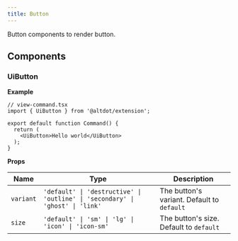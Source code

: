 ```yaml
---
title: Button
---
```


Button components to render button.

## Components

### UiButton

**Example**

```tsx
// view-command.tsx
import { UiButton } from '@altdot/extension';

export default function Command() {
  return (
    <UiButton>Hello world</UiButton>
  );
}
```

**Props**

| Name | Type | Description |
| ----------- | ----------- | ----------- |
| `variant` | `'default' \| 'destructive' \| 'outline' \| 'secondary' \| 'ghost' \| 'link'` | The button's variant. Default to `default` |
| `size` | `'default' \| 'sm' \| 'lg' \| 'icon' \| 'icon-sm'` | The button's size. Default to `default` |
